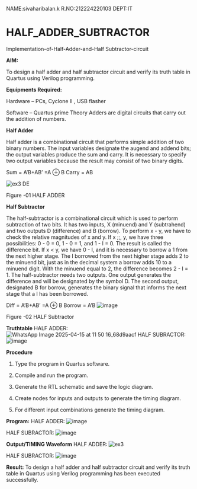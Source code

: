 NAME:sivaharibalan.k
R.NO:212224220103
DEPT:IT


# HALF_ADDER_SUBTRACTOR

Implementation-of-Half-Adder-and-Half Subtractor-circuit

**AIM:**

To design a half adder and half subtractor circuit and verify its truth table in Quartus using Verilog programming.

**Equipments Required:**

Hardware – PCs, Cyclone II , USB flasher 

Software – Quartus prime Theory Adders are digital circuits that carry out the addition of numbers.

**Half Adder**

Half adder is a combinational circuit that performs simple addition of two binary numbers. The input variables designate the augend and addend bits; the output variables produce the sum and carry. It is necessary to specify two output variables because the result may consist of two binary digits.

Sum = A’B+AB’ =A ⊕ B Carry = AB

![ex3 DE](https://github.com/user-attachments/assets/3045ae6d-d993-4509-818b-6968a8643d4e)


Figure -01 HALF ADDER

**Half Subtractor**

The half-subtractor is a combinational circuit which is used to perform subtraction of two bits. It has two inputs, X (minuend) and Y (subtrahend) and two outputs D (difference) and B (borrow). To perform x - y, we have to check the relative magnitudes of x and y. If x ;;, y, we have three possibilities: 0 - 0 = 0, 1 - 0 = 1, and 1 - I = 0. The result is called the difference bit. If x < y, we have 0 - I, and it is necessary to borrow a 1 from the next higher stage. The I borrowed from the next higher stage adds 2 to the minuend bit, just as in the decimal system a borrow adds 10 to a minuend digit. With the minuend equal to 2, the difference becomes 2 - I = 1. The half-subtractor needs two outputs. One output generates the difference and will be designated by the symbol D. The second output, designated B for borrow, generates the binary signal that informs the next stage that a I has been borrowed. 

Diff = A’B+AB’ =A ⊕ B
Borrow = A’B
![image](https://github.com/user-attachments/assets/f8822f43-880d-4f7b-a705-a34f293eabfd)


Figure -02 HALF Subtractor

**Truthtable**
HALF ADDER:
![WhatsApp Image 2025-04-15 at 11 50 16_68d9aacf](https://github.com/user-attachments/assets/65b2b71d-6e42-4c1d-a62b-bb07a78833f9)
HALF SUBRACTOR:
![image](https://github.com/user-attachments/assets/3448fc31-7c0a-4502-82c3-f09d67d3e432)


**Procedure**

1.	Type the program in Quartus software.

2.	Compile and run the program.

3.	Generate the RTL schematic and save the logic diagram.

4.	Create nodes for inputs and outputs to generate the timing diagram.

5.	For different input combinations generate the timing diagram.


**Program:**
HALF ADDER:
![image](https://github.com/user-attachments/assets/b97eac46-54e5-4b82-8035-a0e8fd5bdc9f)

HALF SUBRACTOR:
![image](https://github.com/user-attachments/assets/2d7f4b45-598e-4bcd-93df-b0c496db842c)

**Output/TIMING Waveform**
HALF ADDER:
![ex3](https://github.com/user-attachments/assets/120aad27-d243-4aa5-8259-e4a5ddb6ac4d)

HALF SUBRACTOR:
![image](https://github.com/user-attachments/assets/96e5be1f-3966-4e4d-961d-f883caecc9db)




**Result:**
To design a half adder and half subtractor circuit and verify its truth table in Quartus using Verilog programming has been executed successfully.
